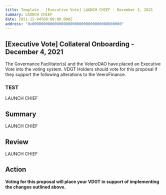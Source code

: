 ```yaml
---
title: Template - [Executive Vote] LAUNCH CHIEF - December 3, 2021
summary: LAUNCH CHIEF
date: 2021-12-04T00:00:00.000Z
address: "0x0000000000000000000000000000000000000000"
---
```

## [Executive Vote] Collateral Onboarding - December 4, 2021

The Governance Facilitator(s) and the VeleroDAO have placed an Executive Vote into the voting system. VDGT Holders should vote for this proposal if they support the following alterations to the VeeroFinance.

### TEST

LAUNCH CHIEF

## Summary

LAUNCH CHIEF
## Review
LAUNCH CHIEF
## Action

**Voting for this proposal will place your VDGT in support of implementing the changes outlined above.**
